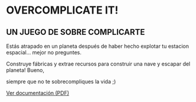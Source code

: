 # OVERCOMPLICATE IT!
## UN JUEGO DE SOBRE COMPLICARTE 
Estás atrapado en un planeta después de haber hecho explotar tu estacion espacial... mejor no preguntes.

Construye fábricas y extrae recursos para construir una nave y escapar del planeta! Bueno,

siempre que no te sobrecompliques la vida ;)

[Ver documentación (PDF)](Docs/Proyecto_final_DAM_Adrian_Chao_Bejar.pdf)
